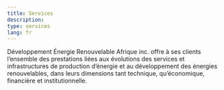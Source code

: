 ```yaml
---
title: Services
description: 
type: services
lang: fr
---
```

Développement Énergie Renouvelable Afrique inc. offre à ses clients l’ensemble des prestations liées aux évolutions des services et infrastructures de production d’énergie et au développement des énergies renouvelables, dans leurs dimensions tant technique, qu’économique, financière et institutionnelle.